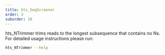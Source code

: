 ```yaml
---
title: hts_SeqScreener
order: 3
suborder: 10
---
```


hts_NTrimmer trims reads to the longest subsequence that contains no Ns.
For detailed usage instructions please run:

```bash
hts_NTrimmer --help
```
